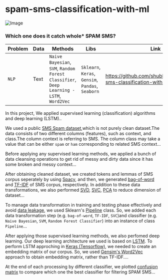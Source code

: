 # spam-sms-classification-with-ml
![Image](https://appliedmachinelearning.files.wordpress.com/2017/01/spam-filter.png)

### Which one does it catch whole* SPAM SMS?

|__Problem__|__Data__|__Methods__|__Libs__|__Link__|
|-|-|-|-|-|
|`NLP`|Text|`Naive Bayesian`, `SVM`, `Random Forest Classifier`, `Deep Learning - LSTM`, `Word2Vec`|`Sklearn`, `Keras`, `Gensim`, `Pandas`, `Seaborn`|https://github.com/shubhamnag14/spam-sms-classification-with-ml/|

In this project, We applied supervised learning (classification) algorithms and deep learning (LSTM)..

We used a public [SMS Spam dataset](https://archive.ics.uci.edu/ml/datasets/sms+spam+collection),which is not purely clean dataset.The data consists of two different columns (features), such as context, and class.The column context is referring to SMS. The column class may take a value that can be either `spam` or `ham` corresponding to related SMS context...

Before applying any supervised learning methods, we applied a bunch of data cleansing operations to get rid of messy and dirty data since it has some broken and messy context...

After obtaining cleaned dataset, we created tokens and lemmas of SMS corpus seperately by using [Spacy](https://spacy.io/), and then, we generated [bag-of-word](https://en.wikipedia.org/wiki/Bag-of-words_model) and [TF-IDF](https://en.wikipedia.org/wiki/Tf%E2%80%93idf) of SMS corpus, respectively. In addition to these data transformations, we also performed [SVD](https://en.wikipedia.org/wiki/Singular-value_decomposition), [SVC](http://scikit-learn.org/stable/modules/generated/sklearn.svm.SVC.html), [PCA](https://en.wikipedia.org/wiki/Principal_component_analysis) to reduce dimension of dataset...

To manage data transformation in training and testing phase effectively and avoid [data leakage](https://www.kaggle.com/wiki/Leakage), we used Sklearn's [Pipeline](http://scikit-learn.org/stable/modules/generated/sklearn.pipeline.Pipeline.html) class. So, we added each data transformation step (e.g. `bag-of-word`, `TF-IDF`, `SVC`)and classifier (e.g. `Naive Bayesian`, `SVM`, `Random Forest Classifier`) into an instance of class `Pipeline`...

After applying those supervised learning methods, we also perfomed deep learning.
Our deep learning architecture we used is based on [LSTM](https://en.wikipedia.org/wiki/Long_short-term_memory). To perform LSTM approching in [Keras  (Tensorflow)](https://keras.io/), we needed to create an embedding matrix of our corpus. So, we used [Gensim's Word2Vec](https://radimrehurek.com/gensim/) approach to obtain embedding matrix, rather than TF-IDF....

At the end of each processing by different classifier, we plotted [confusion matrix](https://en.wikipedia.org/wiki/Confusion_matrix) to compare which one the best classifier for filtering SPAM SMS...
